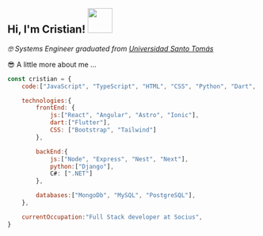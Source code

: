 <h2>Hi, I'm Cristian! <img src="https://media1.giphy.com/media/kZzY6eKKPdIjK/giphy.gif?cid=ecf05e47olliqr5k0x7k5adjd8pfgqn63fev9u005cnkbs23&rid=giphy.gif&ct=g" width="50"></h2> 

<p>
  <em>
    &#129299 Systems Engineer graduated from <a href="https://www.santototunja.edu.co/" target="_blank">Universidad Santo Tomás</a>       </em> 
</p> 

<p>&#128526 A little more about me ...</p>

```javascript
const cristian = {
    code:["JavaScript", "TypeScript", "HTML", "CSS", "Python", "Dart", "C#"],

    technologies:{
        frontEnd: {
            js:["React", "Angular", "Astro", "Ionic"],
            dart:["Flutter"],
            CSS: ["Bootstrap", "Tailwind"]
        },

        backEnd:{
            js:["Node", "Express", "Nest", "Next"],
            python:["Django"],
            C#: [".NET"]
        },

        databases:["MongoDb", "MySQL", "PostgreSQL"],
    },

    currentOccupation:"Full Stack developer at Socius",
}
```
